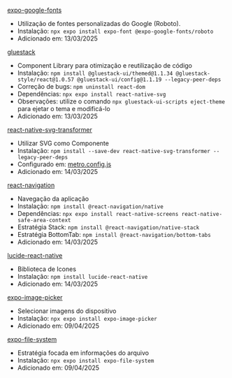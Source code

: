 [expo-google-fonts](https://docs.expo.dev/develop/user-interface/fonts/)
- Utilização de fontes personalizadas do Google (Roboto).
- Instalação: ```npx expo install expo-font @expo-google-fonts/roboto``` 
- Adicionado em: 13/03/2025

[gluestack](https://gluestack.io)
- Component Library para otimização e reutilização de código
- Instalação: ```npm install @gluestack-ui/themed@1.1.34 @gluestack-style/react@1.0.57 @gluestack-ui/config@1.1.19 --legacy-peer-deps```
- Correção de bugs: ```npm uninstall react-dom```
- Dependências: ```npx expo install react-native-svg```
- Observações: utilize o comando ```npx gluestack-ui-scripts eject-theme``` para ejetar o tema e modificá-lo
- Adicionado em: 13/03/2025

[react-native-svg-transformer](https://github.com/kristerkari/react-native-svg-transformer)
- Utilizar SVG como Componente
- Instalação: ```npm install --save-dev react-native-svg-transformer --legacy-peer-deps```
- Configurado em: [metro.config.js](./metro.config.js)
- Adicionado em: 14/03/2025

[react-navigation](https://reactnavigation.org/docs/getting-started)
- Navegação da aplicação
- Instalação: ```npm install @react-navigation/native```
- Dependências: ```npx expo install react-native-screens react-native-safe-area-context```
- Estratégia Stack: ```npm install @react-navigation/native-stack```
- Estratégia BottomTab: ```npm install @react-navigation/bottom-tabs```
- Adicionado em: 14/03/2025

[lucide-react-native](https://lucide.dev/guide/packages/lucide-react-native)
- Biblioteca de Icones
- Instalação: ```npm install lucide-react-native```
- Adicionado em: 14/03/2025

[expo-image-picker](https://docs.expo.dev/versions/latest/sdk/imagepicker/)
- Selecionar imagens do dispositivo
- Instalação: ```npx expo install expo-image-picker```
- Adicionado em: 09/04/2025

[expo-file-system](https://docs.expo.dev/versions/latest/sdk/filesystem/)
- Estratégia focada em informações do arquivo
- Instalação: ```npx expo install expo-file-system```
- Adicionado em: 09/04/2025